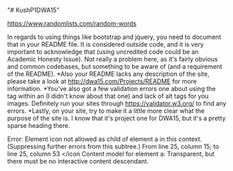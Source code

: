 "# KushP1DWA15" 

https://www.randomlists.com/random-words

In regards to using things like bootstrap and jquery, you need to
document that in your README file. It is considered outside code,
and it is very important to acknowledge that (using uncredited code
could be an Academic Honesty Issue). Not really a problem here,
as it's fairly obvious and common codebases, but something to be
aware of (and a requirement of the README).
*Also your README lacks any description of the site, please take a
look at http://dwa15.com/Projects/README for more information.
*You've also got a few validation errors one about using the <icon>
tag within an <a> (I didn't know about that one) and lack of alt tags
for you images. Definitely run your sites through
https://validator.w3.org/ to find any errors.
*Lastly, on your site, try to make it a little more clear what the
purpose of the site is. I know that it's project one for DWA15, but it's
a pretty sparse heading there.


Error: Element icon not allowed as child of element a in this context. (Suppressing further errors from this subtree.)
From line 25, column 15; to line 25, column 53
          <icon class="glyphicon glyphicon-home"></icon
Content model for element a:
Transparent, but there must be no interactive content descendant.
